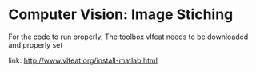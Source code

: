 # Computer Vision: Image Stiching


For the code to run properly, The toolbox vlfeat needs to be downloaded and properly set

link: http://www.vlfeat.org/install-matlab.html
